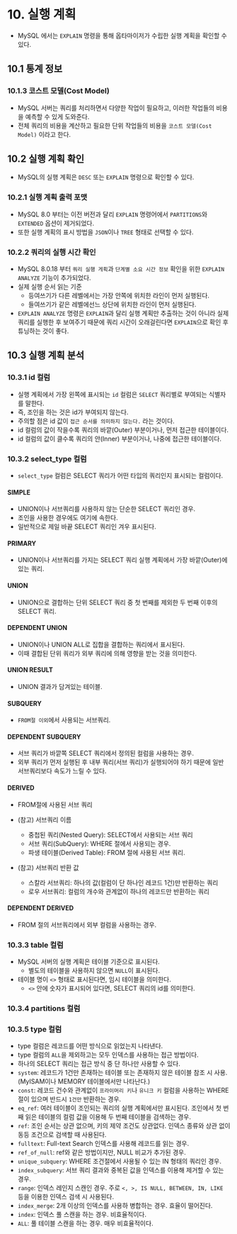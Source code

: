 # 10. 실행 계획

- MySQL 에서는 `EXPLAIN` 명령을 통해 옵타마이저가 수립한 실행 계획을 확인할 수 있다.

## 10.1 통계 정보

### 10.1.3 코스트 모델(Cost Model)

- MySQL 서버는 쿼리를 처리하면서 다양한 작업이 필요하고, 이러한 작업들의 비용을 예측할 수 있게 도와준다.
- 전체 쿼리의 비용을 계산하고 필요한 단위 작업들의 비용을 `코스트 모델(Cost Model)` 이라고 한다.

## 10.2 실행 계획 확인

- MySQL의 실행 계획은 `DESC` 또는 `EXPLAIN` 명령으로 확인할 수 있다.

### 10.2.1 실행 계획 출력 포맷

- MySQL 8.0 부터는 이전 버전과 달리 `EXPLAIN` 명령어에서 `PARTITIONS`와 `EXTENDED` 옵션이 제거되었다.
- 또한 실행 계획의 표시 방법을 `JSON`이나 `TREE` 형태로 선택할 수 있다.

### 10.2.2 쿼리의 실행 시간 확인

- MySQL 8.0.18 부터 `쿼리 실행 게획`과 `단계별 소요 시간 정보` 확인을 위한 `EXPLAIN ANALYZE` 기능이 추가되었다.
- 실제 실행 순서 읽는 기준
  - 등여쓰기가 다른 레벨에서는 가장 안쪽에 위치한 라인이 먼저 실행된다.
  - 들여쓰기가 같은 레벨에선느 상단에 위치한 라인이 먼저 실행된다.
- `EXPLAIN ANALYZE` 명령은 `EXPLAIN`과 달리 실행 계획만 추출하는 것이 아니라 실제 쿼리를 실행한 후 보여주기 때문에 쿼리 시간이 오래걸린다면 `EXPLAIN`으로 확인 후 튜닝하는 것이 좋다.

## 10.3 실행 계획 분석

### 10.3.1 id 컬럼

- 실행 계획에서 가장 왼쪽에 표시되는 `id` 컬럼은 `SELECT` 쿼리별로 부여되는 식별자를 말한다.
- 즉, 조인을 하는 것은 id가 부여되지 않는다.
- 주의할 점은 id 값이 `접근 순서를 의미하지 않는다.` 라는 것이다.
- id 컬럼의 값이 작을수록 쿼리의 바깥(Outer) 부분이거나, 먼저 접근한 테이블이다.
- id 컬럼의 값이 클수록 쿼리의 안(Inner) 부분이거나, 나중에 접근한 테이블이다.

### 10.3.2 select_type 컬럼

- `select_type` 컬럼은 SELECT 쿼리가 어떤 타입의 쿼리인지 표시되는 컬럼이다.

#### SIMPLE

- UNION이나 서브쿼리를 사용하지 않는 단순한 SELECT 쿼리인 경우.
- 조인을 사용한 경우에도 여기에 속한다.
- 일반적으로 제일 바끝 SELECT 쿼리인 겨우 표시된다.

#### PRIMARY

- UNION이나 서브쿼리를 가지는 SELECT 쿼리 실행 계획에서 가장 바깥(Outer)에 있는 쿼리.

#### UNION

- UNION으로 결합하는 단위 SELECT 쿼리 중 첫 번째를 제외한 두 번째 이후의 SELECT 쿼리.

#### DEPENDENT UNION

- UNION이나 UNION ALL로 집합을 결합하는 쿼리에서 표시된다.
- 이때 결합된 단위 쿼리가 외부 쿼리에 의해 영향을 받는 것을 의미한다.

#### UNION RESULT

- UNION 결과가 담겨있는 테이블.

#### SUBQUERY

- `FROM절 이외`에서 사용되는 서브쿼리.

#### DEPENDENT SUBQUERY

- 서브 쿼리가 바깥쪽 SELECT 쿼리에서 정의된 컬럼을 사용하는 경우.
- 외부 쿼리가 먼저 실행된 후 내부 쿼리(서브 쿼리)가 실행되어야 하기 때문에 일반 서브쿼리보다 속도가 느릴 수 있다.

#### DERIVED

- FROM절에 사용된 서브 쿼리

- (참고) 서브쿼리 이름
  - 중첩된 쿼리(Nested Query): SELECT에서 사용되는 서브 쿼리
  - 서브 쿼리(SubQuery): WHERE 절에서 사용되는 경우.
  - 파생 테이블(Derived Table): FROM 절에 사용된 서브 쿼리.
- (참고) 서브쿼리 반환 값
  - 스칼라 서브쿼리: 하나의 값(컬럼이 단 하나인 레코드 1건)만 반환하는 쿼리
  - 로우 서브쿼리: 컬럼의 개수와 관계없이 하나의 레코드만 반환하는 쿼리

#### DEPENDENT DERIVED

- FROM 절의 서브쿼리에서 외부 컬럼을 사용하는 경우.

### 10.3.3 table 컬럼

- MySQL 서버의 실행 계획은 테이블 기준으로 표시된다.
  - 별도의 테이블을 사용하지 않으면 `NULL`이 표시된다.
- 테이블 명이 `<>` 형태로 표시된다면, 임시 테이블을 의미한다.
  - `<>` 안에 숫자가 표시되어 있다면, SELECT 쿼리의 id를 의미한다.

### 10.3.4 partitions 컬럼

### 10.3.5 type 컬럼

- type 컬럼은 레코드를 어떤 방식으로 읽었는지 나타낸다.
- type 컬럼의 `ALL`을 제외하고는 모두 인덱스를 사용하는 접근 방법이다.
- 하나의 SELECT 쿼리는 접근 방식 중 단 하나만 사용할 수 있다.
- `system`: 레코드가 1건만 존재하는 테이블 또는 존재하지 않은 테이블 참조 시 사용.(MyISAM이나 MEMORY 테이블에서만 나타난다.)
- `const`: 레코드 건수와 관계없이 `프라이머리 키`나 `유니크 키` 컬럼을 사용하는 WHERE 절이 있으며 반드시 `1건만` 반환하는 경우.
- `eq_ref`: 여러 테이블이 조인되는 쿼리의 실행 계획에서만 표시된다. 조인에서 첫 번째 읽은 테이블의 컬럼 값을 이용해 두 번째 테이블을 검색하는 경우.
- `ref`: 조인 순서는 상관 없으며, 키의 제약 조건도 상관없다. 인덱스 종류와 상관 없이 동등 조건으로 검색할 때 사용된다.
- `fulltext`: Full-text Search 인덱스를 사용해 레코드를 읽는 경우.
- `ref_of_null`: ref와 같은 방법이지만, NULL 비교가 추가된 경우.
- `unique_subquery`: WHERE 조건절에서 사용될 수 있는 IN 형태의 쿼리인 경우.
- `index_subquery`: 서브 쿼리 결과와 중복된 값을 인덱스를 이용해 제거할 수 있는 경우.
- `range`: 인덱스 레인지 스캔인 경우. 주로 `<, >, IS NULL, BETWEEN, IN, LIKE` 등을 이용한 인덱스 검색 시 사용된다.
- `index_merge`: 2개 이상의 인덱스를 사용하 병합하는 경우. 효율이 떨어진다.
- `index`: 인덱스 풀 스캔을 하는 경우. 비효율적이다.
- `ALL`: 풀 테이블 스캔을 하는 경우. 매우 비효율적이다.
